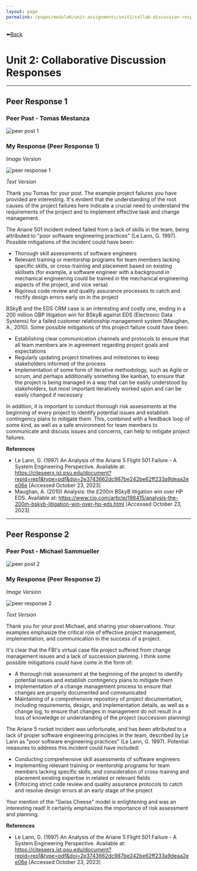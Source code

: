 ```yaml
---
layout: page
permalink: /pages/module6/unit-assignments/unit2/collab-discussion-responses.html
---
```


⬅️[Back](/pages/module6/unit-assignments/unit2/m6u2.html)

# Unit 2: Collaborative Discussion Responses

---

## Peer Response 1


### Peer Post - Tomas Mestanza

![peer post 1](images/tomas_mestanza-peer-post-1.png)


### My Response (Peer Response 1)

*Image Version*

![peer response 1](images/tw-peer-response-1.png)

*Text Version*

Thank you Tomas for your post. The example project failures you have provided are interesting. It's evident that the understanding of the root causes of the project failures here indicate a crucial need to understand the requirements of the project and to implement effective task and change management.

The Ariane 501 incident indeed failed from a lack of skills in the team, being attributed to "poor software engineering practices" (Le Lann, G. 1997). Possible mitigations of the incident could have been:
- Thorough skill assessments of software engineers
- Relevant training or mentorship programs for team members lacking specific skills, or cross-training and placement based on existing skillsets (for example, a software engineer with a background in mechanical engineering could be trained in the mechanical engineering aspects of the project, and vice versa)
- Rigorous code review and quality assurance processes to catch and rectify design errors early on in the project

BSkyB and the EDS CRM case is an interesting and costly one, ending in a 200 million GBP litigation win for BSkyB against EDS (Electronic Data Systems) for a failed customer relationship management system (Maughan, A., 2010). Some possible mitigations of this project failure could have been:
- Establishing clear communication channels and protocols to ensure that all team members are in agreement regarding project goals and expectations
- Regularly updating project timelines and milestones to keep stakeholders informed of the process
- Implementation of some form of iterative methodology, such as Agile or scrum, and perhaps additionally something like kanban, to ensure that the project is being managed in a way that can be easily understood by stakeholders, but most important iteratively worked upon and can be easily changed if necessary

In addition, it is important to conduct thorough risk assessments at the beginning of every project to identify potential issues and establish contingency plans to mitigate them. This, combined with a feedback loop of some kind, as well as a safe environment for team members to communicate and discuss issues and concerns, can help to mitigate project failures.

**References**

- Le Lann, G. (1997) An Analysis of the Ariane 5 Flight 501 Failure - A System Engineering Perspective. Available at: https://citeseerx.ist.psu.edu/document?repid=rep1&type=pdf&doi=2e3743662dc987be242be62ff233a9deaa2ee06e [Accessed October 23, 2023]
- Maughan, A. (2010) Analysis: the £200m BSkyB litigation win over HP EDS. Available at: https://www.cio.com/article/198415/analysis-the-200m-bskyb-litigation-win-over-hp-eds.html [Accessed October 23, 2023]

---

## Peer Response 2

### Peer Post - Michael Sammueller

![peer post 2](images/michael_sammueller-peer-post-2.png)

### My Response (Peer Response 2)

*Image Version*

![peer response 2](images/tw-peer-response-2.png)

*Text Version*

Thank you for your post Michael, and sharing your observations. Your examples emphasize the critical role of effective project management, implementation, and communication in the success of a project.

It's clear that the FBI's virtual case file project suffered from change management issues and a lack of succession planning. I think some possible mitigations could have come in the form of:
- A thorough risk assessment at the beginning of the project to identify potential issues and establish contingency plans to mitigate them
- Implementation of a change management process to ensure that changes are properly documented and communicated
- Maintaining of a comprehensive repository of project documentation, including requirements, design, and implementation details, as well as a change log, to ensure that changes in management do not result in a loss of knowledge or understanding of the project (succession planning)

The Ariane 5 rocket incident was unfortunate, and has been attributed to a lack of proper software engineering principles in the team, described by Le Lann as "poor software engineering practices" (Le Lann, G. 1997). Potential measures to address this incident could have included:
- Conducting comprehensive skill assessments of software engineers
- Implementing relevant training or mentorship programs for team members lacking specific skills, and consideration of cross-training and placement existing expertise in related or relevant fields
- Enforcing strict code review and quality assurance protocols to catch and resolve design errors at an early stage of the project

Your mention of the "Swiss Cheese" model is enlightening and was an interesting read! It certainly emphasizes the importance of risk assessment and planning.

**References**

- Le Lann, G. (1997) An Analysis of the Ariane 5 Flight 501 Failure - A System Engineering Perspective. Available at: https://citeseerx.ist.psu.edu/document?repid=rep1&type=pdf&doi=2e3743662dc987be242be62ff233a9deaa2ee06e [Accessed October 23, 2023]
